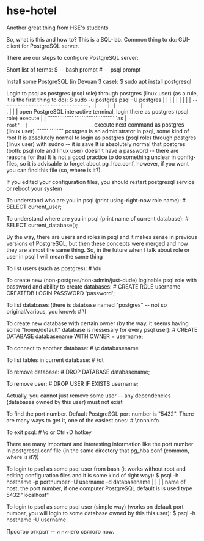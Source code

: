 # hse-hotel
Another great thing from HSE's students

So, what is this and how to?
    This is a SQL-lab. Common thing to do: GUI-client for PostgreSQL server.

There are our steps to configure PostgreSQL server:

Short list of terms:
    $ -- bash prompt
    # -- psql prompt

Install some PostgreSQL (in Devuan 3 case):
    $ sudo apt install postgresql

Login to psql as postgres (psql role) through postgres (linux user) (as a rule, it is the first
  thing to do):
    $ sudo -u postgres psql -U postgres
       |    | |         |    |
       |    | |         |    `--------------------------------.
       |    | |         |                                      `.
       |    | |       open PostgreSQL interactive terminal, login there as postgres (psql role)
    execute | |       ```````````````                       ```````````````````````
     'as    |  `-------------------.
     root'  |                       `.
          execute next command as postgres (linux user)
          ```````                 ````````
postgres is an administrator in psql, some kind of root
It is absolutely normal to login as postgres (psql role) through postgres (linux user) with sudno --
  it is save
It is absolutely normal that postgres (both: psql role and linux user) doesn't have a password --
  there are reasons for that
It is not a good practice to do something unclear in config-files, so it is advisable to
  forget about pg_hba.conf, however, if you want you can find this file (so, where is it?).

If you edited your configuration files, you should restart postgresql service or reboot your system

To understand who are you in psql (print using-right-now role name):
    # SELECT current_user;

To understand where are you in psql (print name of current database):
    # SELECT current_database();

By the way, there are users and roles in psql and it makes sense in previous versions of PostgreSQL,
  but then these concepts were merged and now they are almost the same thing. So, in the future when
  I talk about role or user in psql I will mean the same thing

To list users (such as postgres):
    # \du

To create new (non-postgres/non-admin/just-dude) loginable psql role with password and ability to
  create databases:
    # CREATE ROLE username
      CREATEDB
      LOGIN
      PASSWORD 'password';

To list databases (there is database named "postgres" -- not so original/various, you know):
    # \l

To create new database with certain owner (by the way, it seems having some "home/default" database
  is nessesary for every psql user):
    # CREATE DATABASE databasename WITH OWNER = username;

To connect to another database:
    # \c databasename

To list tables in current database:
    # \dt

To remove database:
    # DROP DATABASE databasename;

To remove user:
    # DROP USER IF EXISTS username;

Actually, you cannot just remove some user -- any dependencies (databases owned by this user) must
  not exist

To find the port number. Default PostgreSQL port number is "5432". There are many ways to get it,
  one of the easiest ones:
    # \conninfo

To exit psql:
    # \q
  or Ctrl+D hotkey

There are many important and interesting information like the port number in postgresql.conf file
  (in the same directory that pg_hba.conf (common, where is it?))

To login to psql as some psql user from bash (it works without root and editing configuration files
  and it is some kind of right way):
    $ psql -h hostname -p portnumber -U username -d databasename
               |               |
               |               |
       name of host,     the port number,
      if one computer   PostgreSQL default is
        is used type           5432
        "localhost"

To login to psql as some psql user (simple way) (works on default port number, you will login to
  some database owned by this this user):
    $ psql -h hostname -U username

Простор открыт -- и ничего святого now.
